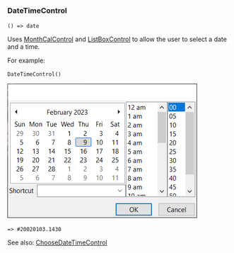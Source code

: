 ### DateTimeControl

``` suneido
() => date
```

Uses [MonthCalControl](<MonthCalControl>) and 
[ListBoxControl](<ListBoxControl>) to allow the 
user to select a date and a time.

For example:

``` suneido
DateTimeControl()
```
![](<../../res/datetime.png>)
``` suneido
=> #20020103.1430
```

See also:
[ChooseDateTimeControl](<ChooseDateTimeControl>)